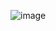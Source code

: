 ![image](https://github.com/corinahincu/reactive-snake/assets/117738625/79662bea-5573-4e44-a588-266674665bae)

